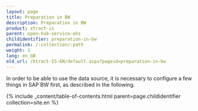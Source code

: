 ```yaml
---
layout: page
title: Preparation in BW
description: Preparation in BW
product: xtract-is
parent: open-hub-service-ohs
childidentifier: preparation-in-bw
permalink: /:collection/:path
weight: 1
lang: en_GB
old_url: /Xtract-IS-EN/default.aspx?pageid=preparation-in-bw
---
```


In order to be able to use the data source, it is necessary to configure a few things in SAP BW first, as described in the following.

{% include _content/table-of-contents.html parent=page.childidentifier collection=site.en %}